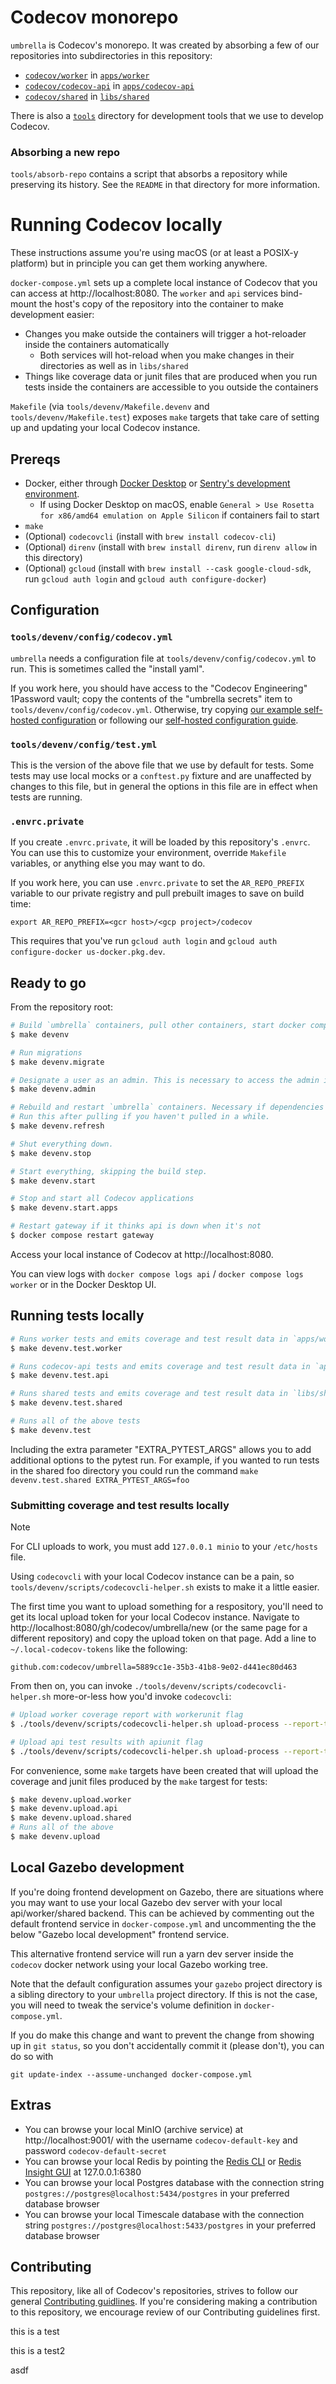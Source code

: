 # Codecov monorepo

`umbrella` is Codecov's monorepo. It was created by absorbing a few of our repositories into subdirectories in this repository:

- [`codecov/worker`](https://github.com/codecov/worker) in [`apps/worker`](apps/worker)
- [`codecov/codecov-api`](https://github.com/codecov/codecov-api) in [`apps/codecov-api`](apps/codecov-api)
- [`codecov/shared`](https://github.com/codecov/shared) in [`libs/shared`](libs/shared)

There is also a [`tools`](tools) directory for development tools that we use to develop Codecov.

### Absorbing a new repo

`tools/absorb-repo` contains a script that absorbs a repository while preserving its history. See the `README` in that directory for more information.

# Running Codecov locally

These instructions assume you're using macOS (or at least a POSIX-y platform) but in principle you can get them working anywhere.

`docker-compose.yml` sets up a complete local instance of Codecov that you can access at http://localhost:8080. The `worker` and `api` services bind-mount the host's copy of the repository into the container to make development easier:

- Changes you make outside the containers will trigger a hot-reloader inside the containers automatically
  - Both services will hot-reload when you make changes in their directories as well as in `libs/shared`
- Things like coverage data or junit files that are produced when you run tests inside the containers are accessible to you outside the containers

`Makefile` (via `tools/devenv/Makefile.devenv` and `tools/devenv/Makefile.test`) exposes `make` targets that take care of setting up and updating your local Codecov instance.

## Prereqs

- Docker, either through [Docker Desktop](https://docs.docker.com/desktop/) or [Sentry's development environment](https://develop.sentry.dev/development-infrastructure/environment/).
  - If using Docker Desktop on macOS, enable `General > Use Rosetta for x86/amd64 emulation on Apple Silicon` if containers fail to start
- `make`
- (Optional) `codecovcli` (install with `brew install codecov-cli`)
- (Optional) `direnv` (install with `brew install direnv`, run `direnv allow` in this directory)
- (Optional) `gcloud` (install with `brew install --cask google-cloud-sdk`, run `gcloud auth login` and `gcloud auth configure-docker`)

## Configuration

### `tools/devenv/config/codecov.yml`

`umbrella` needs a configuration file at `tools/devenv/config/codecov.yml` to run. This is sometimes called the "install yaml".

If you work here, you should have access to the "Codecov Engineering" 1Password vault; copy the contents of the "umbrella secrets" item to `tools/devenv/config/codecov.yml`. Otherwise, try copying [our example self-hosted configuration](https://github.com/codecov/self-hosted/blob/main/config/codecov.yml) or following our [self-hosted configuration guide](https://docs.codecov.com/docs/configuration).

### `tools/devenv/config/test.yml`
This is the version of the above file that we use by default for tests. Some tests may use local mocks or a `conftest.py` fixture and are unaffected by changes to this file, but in general the options in this file are in effect when tests are running.

### `.envrc.private`

If you create `.envrc.private`, it will be loaded by this repository's `.envrc`. You can use this to customize your environment, override `Makefile` variables, or anything else you may want to do.

If you work here, you can use `.envrc.private` to set the `AR_REPO_PREFIX` variable to our private registry and pull prebuilt images to save on build time:

```
export AR_REPO_PREFIX=<gcr host>/<gcp project>/codecov
```

This requires that you've run `gcloud auth login` and `gcloud auth configure-docker us-docker.pkg.dev`.

## Ready to go

From the repository root:

```sh
# Build `umbrella` containers, pull other containers, start docker compose
$ make devenv

# Run migrations
$ make devenv.migrate

# Designate a user as an admin. This is necessary to access the admin interface.
$ make devenv.admin

# Rebuild and restart `umbrella` containers. Necessary if dependencies change.
# Run this after pulling if you haven't pulled in a while.
$ make devenv.refresh

# Shut everything down.
$ make devenv.stop

# Start everything, skipping the build step.
$ make devenv.start

# Stop and start all Codecov applications
$ make devenv.start.apps

# Restart gateway if it thinks api is down when it's not
$ docker compose restart gateway
```

Access your local instance of Codecov at http://localhost:8080.

You can view logs with `docker compose logs api` / `docker compose logs worker` or in the Docker Desktop UI.

## Running tests locally

```sh
# Runs worker tests and emits coverage and test result data in `apps/worker`
$ make devenv.test.worker

# Runs codecov-api tests and emits coverage and test result data in `apps/codecov-api`
$ make devenv.test.api

# Runs shared tests and emits coverage and test result data in `libs/shared/tests`
$ make devenv.test.shared

# Runs all of the above tests
$ make devenv.test
```

Including the extra parameter "EXTRA_PYTEST_ARGS" allows you to add additional options to the pytest run. For example, if you wanted to run tests in the shared foo directory you could
run the command `make devenv.test.shared EXTRA_PYTEST_ARGS=foo`

### Submitting coverage and test results locally

> [!NOTE]
> For CLI uploads to work, you must add `127.0.0.1 minio` to your `/etc/hosts` file.

Using `codecovcli` with your local Codecov instance can be a pain, so `tools/devenv/scripts/codecovcli-helper.sh` exists to make it a little easier.

The first time you want to upload something for a respository, you'll need to get its local upload token for your local Codecov instance. Navigate to http://localhost:8080/gh/codecov/umbrella/new (or the same page for a different repository) and copy the upload token on that page. Add a line to `~/.local-codecov-tokens` like the following:

```
github.com:codecov/umbrella=5889cc1e-35b3-41b8-9e02-d441ec80d463
```

From then on, you can invoke `./tools/devenv/scripts/codecovcli-helper.sh` more-or-less how you'd invoke `codecovcli`:

```sh
# Upload worker coverage report with workerunit flag
$ ./tools/devenv/scripts/codecovcli-helper.sh upload-process --report-type coverage -f apps/worker/coverage.xml -F workerunit

# Upload api test results with apiunit flag
$ ./tools/devenv/scripts/codecovcli-helper.sh upload-process --report-type test_results -f apps/codecov-api/junit.xml -F apiunit
```

For convenience, some `make` targets have been created that will upload the coverage and junit files produced by the `make` targest for tests:

```sh
$ make devenv.upload.worker
$ make devenv.upload.api
$ make devenv.upload.shared
# Runs all of the above
$ make devenv.upload
```

## Local Gazebo development

If you're doing frontend development on Gazebo, there are situations where you
may want to use your local Gazebo dev server with your local api/worker/shared
backend. This can be achieved by commenting out the default frontend service in
`docker-compose.yml` and uncommenting the the below "Gazebo local development"
frontend service.

This alternative frontend service will run a yarn dev server inside the
`codecov` docker network using your local Gazebo working tree.

Note that the default configuration assumes your `gazebo` project directory is
a sibling directory to your `umbrella` project directory. If this is not the
case, you will need to tweak the service's volume definition in
`docker-compose.yml`.

If you do make this change and want to prevent the change from showing up in
`git status`, so you don't accidentally commit it (please don't), you can do
so with

```
git update-index --assume-unchanged docker-compose.yml
```

## Extras

- You can browse your local MinIO (archive service) at http://localhost:9001/ with the username `codecov-default-key` and password `codecov-default-secret`
- You can browse your local Redis by pointing the [Redis CLI](https://redis.io/docs/latest/develop/tools/cli/) or [Redis Insight GUI](https://redis.io/insight/) at 127.0.0.1:6380
- You can browse your local Postgres database with the connection string `postgres://postgres@localhost:5434/postgres` in your preferred database browser
- You can browse your local Timescale database with the connection string `postgres://postgres@localhost:5433/postgres` in your preferred database browser

## Contributing

This repository, like all of Codecov's repositories, strives to follow our general [Contributing guidlines](https://github.com/codecov/contributing). If you're considering making a contribution to this repository, we encourage review of our Contributing guidelines first.

this is a test

this is a test2

asdf
